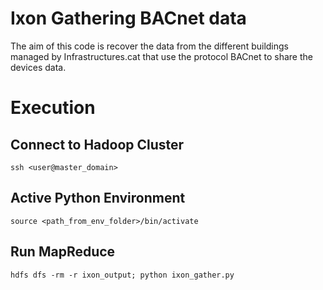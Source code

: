 # Ixon Gathering BACnet data
The aim of this code is recover the data from the different buildings managed by Infrastructures.cat that use the protocol BACnet 
to share the devices data.

# Execution
## Connect to Hadoop Cluster
    ssh <user@master_domain>

## Active Python Environment
    source <path_from_env_folder>/bin/activate

## Run MapReduce
    hdfs dfs -rm -r ixon_output; python ixon_gather.py

